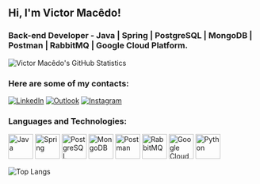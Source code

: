 
## Hi, I'm Victor Macêdo!
### Back-end Developer - Java | Spring | PostgreSQL | MongoDB | Postman | RabbitMQ | Google Cloud Platform.

![Victor Macêdo's GitHub Statistics](https://github-readme-stats.vercel.app/api?username=victormacedov&show_icons=true&theme=graywhite&include_all_commits=true&locale=en)

### Here are some of my contacts:
[![LinkedIn](https://img.shields.io/badge/LinkedIn-0077B5?style=for-the-badge&logo=linkedin&logoColor=white)](https://www.linkedin.com/in/victormacedov/)
[![Outlook](https://img.shields.io/badge/Outlook-0078D4?style=for-the-badge&logo=microsoft-outlook&logoColor=white)](mailto:victormacedov@outlook.com)
[![Instagram](https://img.shields.io/badge/Instagram-E4405F?style=for-the-badge&logo=instagram&logoColor=white)](https://www.instagram.com/victormacedov/)

### Languages and Technologies:

<p align="left">
    <img alt="Java" title="Java" width="50px" src="https://cdn.jsdelivr.net/gh/devicons/devicon@latest/icons/java/java-original-wordmark.svg"/>
    <img alt="Spring" title="Spring" width="50px" src="https://cdn.jsdelivr.net/gh/devicons/devicon@latest/icons/spring/spring-original-wordmark.svg"/>
    <img alt="PostgreSQL" title="PostgreSQL" width="50px" src="https://cdn.jsdelivr.net/gh/devicons/devicon@latest/icons/postgresql/postgresql-original-wordmark.svg"/>
    <img alt="MongoDB" title="MongoDB" width="50px" src="https://cdn.jsdelivr.net/gh/devicons/devicon@latest/icons/mongodb/mongodb-original-wordmark.svg"/>
    <img alt="Postman" title="Postman" width="50px" src="https://cdn.jsdelivr.net/gh/devicons/devicon@latest/icons/postman/postman-original-wordmark.svg"/>
    <img alt="RabbitMQ" title="RabbitMQ" width="50px" src="https://cdn.jsdelivr.net/gh/devicons/devicon@latest/icons/rabbitmq/rabbitmq-original-wordmark.svg"/>
    <img alt="Google Cloud" title="Google Cloud" width="50px" src="https://cdn.jsdelivr.net/gh/devicons/devicon@latest/icons/googlecloud/googlecloud-original-wordmark.svg"/>
    <img alt="Python" title="Python" width="50px" src="https://cdn.jsdelivr.net/gh/devicons/devicon@latest/icons/python/python-original-wordmark.svg"/>
</p>

![Top Langs](https://github-readme-stats.vercel.app/api/top-langs/?username=victormacedov&theme=light&layout=compact&custom_title=Technologies&langs_count=9)
